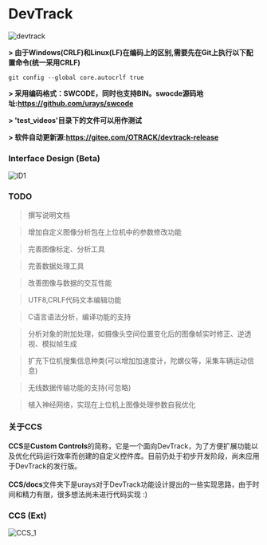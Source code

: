 # DevTrack

![devtrack](https://i.loli.net/2020/11/19/dxtEWoUV3guy7ez.png)


**> 由于Windows(CRLF)和Linux(LF)在编码上的区别,需要先在Git上执行以下配置命令(统一采用CRLF)**

```
git config --global core.autocrlf true
```

**> 采用编码格式：SWCODE，同时也支持BIN。swocde源码地址:https://github.com/urays/swcode**

**> 'test_videos'目录下的文件可以用作测试**

**> 软件自动更新源:https://gitee.com/OTRACK/devtrack-release**

### Interface Design (Beta)

![ID1](https://i.loli.net/2021/07/17/lsFyd4qVeKkIYOt.jpg)

### TODO

> 撰写说明文档

> 增加自定义图像分析包在上位机中的参数修改功能

> 完善图像标定、分析工具

> 完善数据处理工具

> 改善图像与数据的交互性能

> UTF8,CRLF代码文本编辑功能

> C语言语法分析，编译功能的支持

> 分析对象的附加处理，如摄像头空间位置变化后的图像帧实时修正、逆透视、模拟帧生成

> 扩充下位机搜集信息种类(可以增加加速度计，陀螺仪等，采集车辆运动信息)

> 无线数据传输功能的支持(可忽略)

> 植入神经网络，实现在上位机上图像处理参数自我优化


### 关于CCS

**CCS**是**Custom Controls**的简称，它是一个面向DevTrack，为了方便扩展功能以及优化代码运行效率而创建的自定义控件库。目前仍处于初步开发阶段，尚未应用于DevTrack的发行版。<br><br>**CCS/docs**文件夹下是urays对于DevTrack功能设计提出的一些实现思路，由于时间和精力有限，很多想法尚未进行代码实现 :)

### CCS (Ext)

![CCS_1](https://i.loli.net/2021/07/17/KoQ9MgEDICUrn57.jpg)

